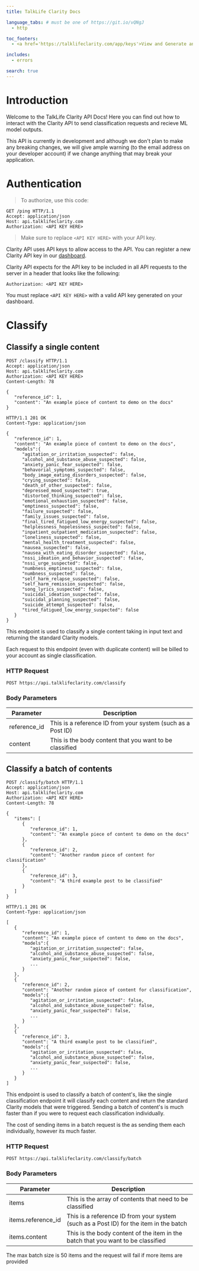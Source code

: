 ```yaml
---
title: TalkLife Clarity Docs

language_tabs: # must be one of https://git.io/vQNgJ
  - http

toc_footers:
  - <a href='https://talklifeclarity.com/app/keys'>View and Generate an API Key</a>

includes:
  - errors

search: true
---
```


# Introduction

Welcome to the TalkLife Clarity API Docs! Here you can find out how to interact with the Clarity API to send classification requests and recieve ML model outputs.

This API is currently in development and although we don't plan to make any breaking changes, we will give ample warning (to the email address on your developer account) if we change anything that may break your application.

# Authentication

> To authorize, use this code:

```http
GET /ping HTTP/1.1
Accept: application/json
Host: api.talklifeclarity.com
Authorization: <API KEY HERE>
```

> Make sure to replace `<API KEY HERE>` with your API key.

Clarity API uses API keys to allow access to the API. You can register a new Clarity API key in our [dashboard](https://talklifeclarity.com/app/keys).

Clarity API expects for the API key to be included in all API requests to the server in a header that looks like the following:

`Authorization: <API KEY HERE>`

<aside class="notice">
You must replace <code>&lt;API KEY HERE&gt;</code> with a valid API key generated on your dashboard.
</aside>

# Classify

## Classify a single content

```http
POST /classify HTTP/1.1
Accept: application/json
Host: api.talklifeclarity.com
Authorization: <API KEY HERE>
Content-Length: 78

{
   "reference_id": 1,
   "content": "An example piece of content to demo on the docs"
}
```

```http
HTTP/1.1 201 OK
Content-Type: application/json

{  
   "reference_id": 1,
   "content": "An example piece of content to demo on the docs",
   "models":{  
      "agitation_or_irritation_suspected": false,
      "alcohol_and_substance_abuse_suspected": false,
      "anxiety_panic_fear_suspected": false,
      "behavorial_symptoms_suspected": false,
      "body_image_eating_disorders_suspected": false,
      "crying_suspected": false,
      "death_of_other_suspected": false,
      "depressed_mood_suspected": true,
      "distorted_thinking_suspected": false,
      "emotional_exhaustion_suspected": false,
      "emptiness_suspected": false,
      "failure_suspected": false,
      "family_issues_suspected": false,
      "final_tired_fatigued_low_energy_suspected": false,
      "helplessness_hopelessness_suspected": false,
      "inpatient_outpatient_medication_suspected": false,
      "loneliness_suspected": false,
      "mental_health_treatment_suspected": false,
      "nausea_suspected": false,
      "nausea_with_eating_disorder_suspected": false,
      "nssi_ideation_and_behavior_suspected": false,
      "nssi_urge_suspected": false,
      "numbness_emptiness_suspected": false,
      "numbness_suspected": false,
      "self_harm_relapse_suspected": false,
      "self_harm_remission_suspected": false,
      "song_lyrics_suspected": false,
      "suicidal_ideation_suspected": false,
      "suicidal_planning_suspected": false,
      "suicide_attempt_suspected": false,
      "tired_fatigued_low_energy_suspected": false
   }
}
```

This endpoint is used to classify a single content taking in input text and returning the standard Clarity models.

Each request to this endpoint (even with duplicate content) will be billed to your account as single classification.

### HTTP Request

`POST https://api.talklifeclarity.com/classify`

### Body Parameters

Parameter | Description
--------- | -----------
reference_id | This is a reference ID from your system (such as a Post ID)
content | This is the body content that you want to be classified

## Classify a batch of contents

```http
POST /classify/batch HTTP/1.1
Accept: application/json
Host: api.talklifeclarity.com
Authorization: <API KEY HERE>
Content-Length: 78

{
   "items": [
      {
         "reference_id": 1,
         "content": "An example piece of content to demo on the docs"
      },
      {
         "reference_id": 2,
         "content": "Another random piece of content for classification"
      },
      {
         "reference_id": 3,
         "content": "A third example post to be classified"
      }
   ]
}
```

```http
HTTP/1.1 201 OK
Content-Type: application/json

[
   {  
      "reference_id": 1,
      "content": "An example piece of content to demo on the docs",
      "models":{  
         "agitation_or_irritation_suspected": false,
         "alcohol_and_substance_abuse_suspected": false,
         "anxiety_panic_fear_suspected": false,
         ...
      }
   },
   {  
      "reference_id": 2,
      "content": "Another random piece of content for classification",
      "models":{  
         "agitation_or_irritation_suspected": false,
         "alcohol_and_substance_abuse_suspected": false,
         "anxiety_panic_fear_suspected": false,
         ...
      }
   },
   {  
      "reference_id": 3,
      "content": "A third example post to be classified",
      "models":{  
         "agitation_or_irritation_suspected": false,
         "alcohol_and_substance_abuse_suspected": false,
         "anxiety_panic_fear_suspected": false,
         ...
      }
   }
]
```

This endpoint is used to classify a batch of content's, like the single classification endpoint it will classify each content and return the standard Clarity models that were triggered. Sending a batch of content's is much faster than if you were to request each classification individually.

The cost of sending items in a batch request is the as sending them each individually, however its much faster.

### HTTP Request

`POST https://api.talklifeclarity.com/classify/batch`

### Body Parameters

Parameter | Description
--------- | -----------
items | This is the array of contents that need to be classified
items.reference_id | This is a reference ID from your system (such as a Post ID) for the item in the batch
items.content | This is the body content of the item in the batch that you want to be classified

<aside class="notice">The max batch size is 50 items and the request will fail if more items are provided</aside>